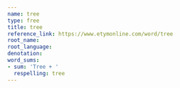 ```yaml
---
name: tree
type: free
title: tree
reference_link: https://www.etymonline.com/word/tree
root_name: 
root_language: 
denotation: 
word_sums:
- sum: 'Tree + '
  respelling: tree
---
```

